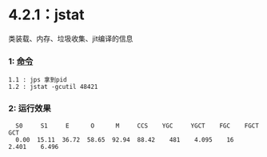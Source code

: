 # 4.2.1：jstat

类装载、内存、垃圾收集、jit编译的信息



### 1: [命令](https://docs.oracle.com/javase/8/docs/technotes/tools/unix/jstat.html)

```
1.1 : jps 拿到pid
1.2 : jstat -gcutil 48421
```





### 2: 运行效果

```shell
  S0     S1     E      O      M     CCS    YGC     YGCT    FGC    FGCT     GCT
  0.00  15.11  36.72  58.65  92.94  88.42    481    4.095    16    2.401    6.496
```

